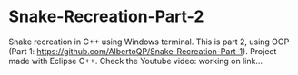 # Snake-Recreation-Part-2
Snake recreation in C++ using Windows terminal. This is part 2, using OOP (Part 1: https://github.com/AlbertoQP/Snake-Recreation-Part-1). Project made with Eclipse C++. Check the Youtube video: working on link...
